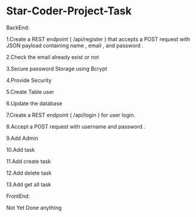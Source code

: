 # Star-Coder-Project-Task


BackEnd:

1.Create a REST endpoint ( /api/register ) that accepts a POST request with
JSON payload containing name , email , and password .

2.Check the email already exist or not

3.Secure password Storage using Bcrypt

4.Provide Security

5.Create Table user

6.Update the database

7.Create a REST endpoint ( /api/login ) for user login.

8.Accept a POST request with username and password .

9.Add Admin

10.Add task

11.Add create task

12.Add delete task

13.Add get all task



FrontEnd:

Not Yet Done anything
